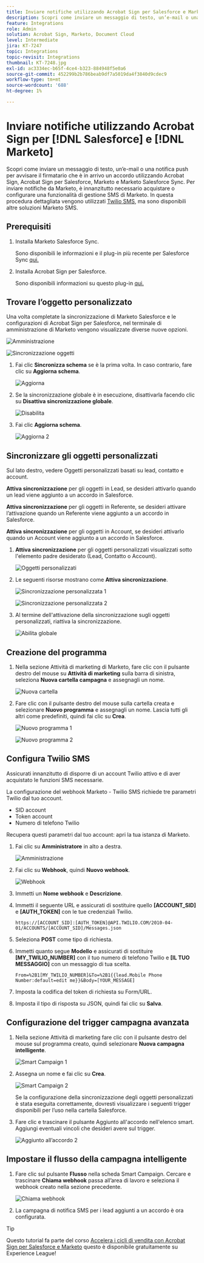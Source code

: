 ```yaml
---
title: Inviare notifiche utilizzando Acrobat Sign per Salesforce e Marketo
description: Scopri come inviare un messaggio di testo, un’e-mail o una notifica push per informare il firmatario che è in arrivo un accordo
feature: Integrations
role: Admin
solution: Acrobat Sign, Marketo, Document Cloud
level: Intermediate
jira: KT-7247
topic: Integrations
topic-revisit: Integrations
thumbnail: KT-7248.jpg
exl-id: ac3334ec-b65f-4ce4-b323-884948f5e0a6
source-git-commit: 452299b2b786beab9df7a5019da4f3840d9cdec9
workflow-type: tm+mt
source-wordcount: '688'
ht-degree: 1%

---
```


# Inviare notifiche utilizzando Acrobat Sign per [!DNL Salesforce] e [!DNL Marketo]

Scopri come inviare un messaggio di testo, un’e-mail o una notifica push per avvisare il firmatario che è in arrivo un accordo utilizzando Acrobat Sign, Acrobat Sign per Salesforce, Marketo e Marketo Salesforce Sync. Per inviare notifiche da Marketo, è innanzitutto necessario acquistare o configurare una funzionalità di gestione SMS di Marketo. In questa procedura dettagliata vengono utilizzati [Twilio SMS](https://launchpoint.marketo.com/twilio/twilio-sms-for-marketo/), ma sono disponibili altre soluzioni Marketo SMS.

## Prerequisiti

1. Installa Marketo Salesforce Sync.

   Sono disponibili le informazioni e il plug-in più recente per Salesforce Sync [qui.](https://experienceleague.adobe.com/docs/marketo/using/product-docs/crm-sync/salesforce-sync/understanding-the-salesforce-sync.html)

1. Installa Acrobat Sign per Salesforce.

   Sono disponibili informazioni su questo plug-in [qui.](https://helpx.adobe.com/ca/sign/using/salesforce-integration-installation-guide.html)

## Trovare l’oggetto personalizzato

Una volta completate la sincronizzazione di Marketo Salesforce e le configurazioni di Acrobat Sign per Salesforce, nel terminale di amministrazione di Marketo vengono visualizzate diverse nuove opzioni.

![Amministrazione](assets/adminTab.png)

![Sincronizzazione oggetti](assets/salesforceAdmin.png)

1. Fai clic **Sincronizza schema** se è la prima volta. In caso contrario, fare clic su **Aggiorna schema**.

   ![Aggiorna](assets/refreshSchema1.png)

1. Se la sincronizzazione globale è in esecuzione, disattivarla facendo clic su **Disattiva sincronizzazione globale**.

   ![Disabilita](assets/disableGlobal.png)

1. Fai clic **Aggiorna schema**.

   ![Aggiorna 2](assets/refreshSchema2.png)

## Sincronizzare gli oggetti personalizzati

Sul lato destro, vedere Oggetti personalizzati basati su lead, contatto e account.

**Attiva sincronizzazione** per gli oggetti in Lead, se desideri attivarlo quando un lead viene aggiunto a un accordo in Salesforce.

**Attiva sincronizzazione** per gli oggetti in Referente, se desideri attivare l’attivazione quando un Referente viene aggiunto a un accordo in Salesforce.

**Attiva sincronizzazione** per gli oggetti in Account, se desideri attivarlo quando un Account viene aggiunto a un accordo in Salesforce.

1. **Attiva sincronizzazione** per gli oggetti personalizzati visualizzati sotto l&#39;elemento padre desiderato (Lead, Contatto o Account).

   ![Oggetti personalizzati](assets/customObjects.png)

1. Le seguenti risorse mostrano come **Attiva sincronizzazione**.

   ![Sincronizzazione personalizzata 1](assets/customObjectSync1.png)

   ![Sincronizzazione personalizzata 2](assets/customObjectSync2.png)

1. Al termine dell&#39;attivazione della sincronizzazione sugli oggetti personalizzati, riattiva la sincronizzazione.

   ![Abilita globale](assets/enableGlobal.png)

## Creazione del programma

1. Nella sezione Attività di marketing di Marketo, fare clic con il pulsante destro del mouse su **Attività di marketing** sulla barra di sinistra, seleziona **Nuova cartella campagna** e assegnagli un nome.

   ![Nuova cartella](assets/newFolder.png)

1. Fare clic con il pulsante destro del mouse sulla cartella creata e selezionare **Nuovo programma** e assegnagli un nome. Lascia tutti gli altri come predefiniti, quindi fai clic su **Crea**.

   ![Nuovo programma 1](assets/newProgram1.png)

   ![Nuovo programma 2](assets/newProgram2.png)

## Configura Twilio SMS

Assicurati innanzitutto di disporre di un account Twilio attivo e di aver acquistato le funzioni SMS necessarie.

La configurazione del webhook Marketo - Twilio SMS richiede tre parametri Twilio dal tuo account.

- SID account
- Token account
- Numero di telefono Twilio

Recupera questi parametri dal tuo account: apri la tua istanza di Marketo.

1. Fai clic su **Amministratore** in alto a destra.

   ![Amministrazione](assets/adminTab.png)

1. Fai clic su **Webhook**, quindi **Nuovo webhook**.

   ![Webhook](assets/webhooks.png)

1. Immetti un **Nome webhook** e **Descrizione**.

1. Immetti il seguente URL e assicurati di sostituire quello **[ACCOUNT_SID]** e **[AUTH_TOKEN]** con le tue credenziali Twilio.

   ```
   https://[ACCOUNT_SID]:[AUTH_TOKEN]@API.TWILIO.COM/2010-04-01/ACCOUNTS/[ACCOUNT_SID]/Messages.json
   ```

1. Seleziona **POST** come tipo di richiesta.

1. Immetti quanto segue **Modello** e assicurati di sostituire **[MY_TWILIO_NUMBER]** con il tuo numero di telefono Twilio e **[IL TUO MESSAGGIO]** con un messaggio di tua scelta.

   ```
   From=%2B1[MY_TWILIO_NUMBER]&To=%2B1{{lead.Mobile Phone Number:default=edit me}}&Body=[YOUR_MESSAGE]
   ```

1. Imposta la codifica del token di richiesta su Form/URL.

1. Imposta il tipo di risposta su JSON, quindi fai clic su **Salva**.

## Configurazione del trigger campagna avanzata

1. Nella sezione Attività di marketing fare clic con il pulsante destro del mouse sul programma creato, quindi selezionare **Nuova campagna intelligente**.

   ![Smart Campaign 1](assets/smartCampaign1.png)

1. Assegna un nome e fai clic su **Crea**.

   ![Smart Campaign 2](assets/smartCampaign3.png)

   Se la configurazione della sincronizzazione degli oggetti personalizzati è stata eseguita correttamente, dovresti visualizzare i seguenti trigger disponibili per l’uso nella cartella Salesforce.

1. Fare clic e trascinare il pulsante Aggiunto all&#39;accordo nell&#39;elenco smart. Aggiungi eventuali vincoli che desideri avere sul trigger.

   ![Aggiunto all’accordo 2](assets/addedToAgreement2.png)

## Impostare il flusso della campagna intelligente

1. Fare clic sul pulsante **Flusso** nella scheda Smart Campaign. Cercare e trascinare **Chiama webhook** passa all’area di lavoro e seleziona il webhook creato nella sezione precedente.

   ![Chiama webhook](assets/callWebhook.png)

1. La campagna di notifica SMS per i lead aggiunti a un accordo è ora configurata.

>[!TIP]
>
>Questo tutorial fa parte del corso [Accelera i cicli di vendita con Acrobat Sign per Salesforce e Marketo](https://experienceleague.adobe.com/?recommended=Sign-U-1-2021.1) questo è disponibile gratuitamente su Experience League!